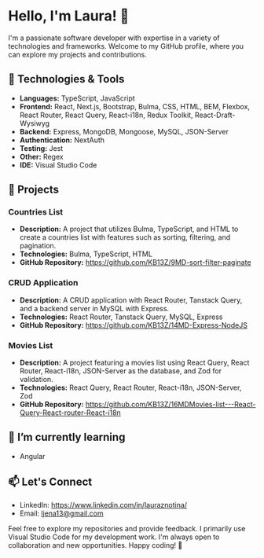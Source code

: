 # Hello, I'm Laura! 👋

I'm a passionate software developer with expertise in a variety of technologies and frameworks. Welcome to my GitHub profile, where you can explore my projects and contributions.

## 🔧 Technologies & Tools

- **Languages:** TypeScript, JavaScript
- **Frontend:** React, Next.js, Bootstrap, Bulma, CSS, HTML, BEM, Flexbox, React Router, React Query, React-i18n, Redux Toolkit, React-Draft-Wysiwyg
- **Backend:** Express, MongoDB, Mongoose, MySQL, JSON-Server
- **Authentication:** NextAuth
- **Testing:** Jest
- **Other:** Regex
- **IDE:** Visual Studio Code

## 🚀 Projects

### Countries List

- **Description:** A project that utilizes Bulma, TypeScript, and HTML to create a countries list with features such as sorting, filtering, and pagination.
- **Technologies:** Bulma, TypeScript, HTML
- **GitHub Repository:** https://github.com/KB13Z/9MD-sort-filter-paginate

### CRUD Application

- **Description:** A CRUD application with React Router, Tanstack Query, and a backend server in MySQL with Express.
- **Technologies:** React Router, Tanstack Query, MySQL, Express
- **GitHub Repository:** https://github.com/KB13Z/14MD-Express-NodeJS

### Movies List

- **Description:** A project featuring a movies list using React Query, React Router, React-i18n, JSON-Server as the database, and Zod for validation.
- **Technologies:** React Query, React Router, React-i18n, JSON-Server, Zod
- **GitHub Repository:** https://github.com/KB13Z/16MDMovies-list---React-Query-React-router-React-i18n

## 🌱 I’m currently learning

- Angular

## 📫 Let's Connect

- LinkedIn: https://www.linkedin.com/in/lauraznotina/
- Email: ljena13@gmail.com

Feel free to explore my repositories and provide feedback. I primarily use Visual Studio Code for my development work. I'm always open to collaboration and new opportunities. Happy coding! 🚀


